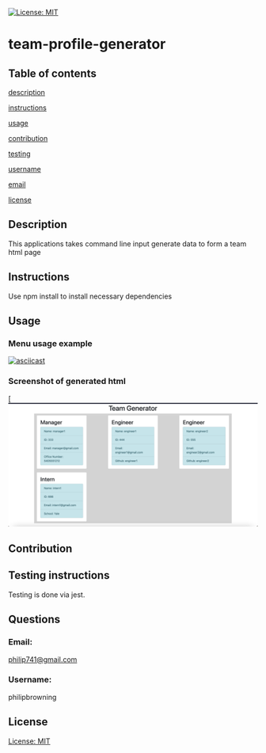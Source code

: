[![License: MIT](https://img.shields.io/badge/License-MIT-yellow.svg)](https://opensource.org/licenses/MIT)
   # team-profile-generator
   ## Table of contents     
   [description](#description)

[instructions](#instructions)

[usage](#usage)


[contribution](#contribution)

[testing](#testing)

[username](#username)

[email](#email)

[license](#license)

   ## Description
   This applications takes command line input generate data to form a team html page   
   ## Instructions
   Use npm install to install necessary dependencies 
   ## Usage
   ### Menu usage example

[![asciicast](https://asciinema.org/a/5UGfN2qjEe2zE7uiLN4NKaNpC.svg)](https://asciinema.org/a/5UGfN2qjEe2zE7uiLN4NKaNpC)
    
   
   ### Screenshot of generated html
   
   [![Picture of generated team page](assets/team-generator.png "Generated team page")

   ## Contribution
   
   ## Testing instructions
   Testing is done via jest. 
   ## Questions
   ### Email:
   philip741@gmail.com
   ### Username:
   philipbrowning
   ## License
   [License: MIT](https://opensource.org/licenses/MIT)
  